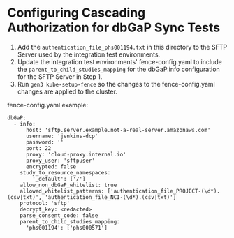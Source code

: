 # Configuring Cascading Authorization for dbGaP Sync Tests

1. Add the `authentication_file_phs001194.txt` in this directory to the SFTP Server used by the integration test environments. 
2. Update the integration test environments' fence-config.yaml to include the `parent_to_child_studies_mapping` for the dbGaP.info configuration for the SFTP Server in Step 1.
3. Run `gen3 kube-setup-fence` so the changes to the fence-config.yaml changes are applied to the cluster.

fence-config.yaml example: 

```
dbGaP:
  - info:
      host: 'sftp.server.example.not-a-real-server.amazonaws.com'
      username: 'jenkins-dcp'
      password: ''
      port: 22
      proxy: 'cloud-proxy.internal.io'
      proxy_user: 'sftpuser'
      encrypted: false
    study_to_resource_namespaces:
        '_default': ['/']
    allow_non_dbGaP_whitelist: true
    allowed_whitelist_patterns: ['authentication_file_PROJECT-(\d*).(csv|txt)', 'authentication_file_NCI-(\d*).(csv|txt)']  
    protocol: 'sftp'
    decrypt_key: <redacted>
    parse_consent_code: false
    parent_to_child_studies_mapping:
      'phs001194': ['phs000571']
```